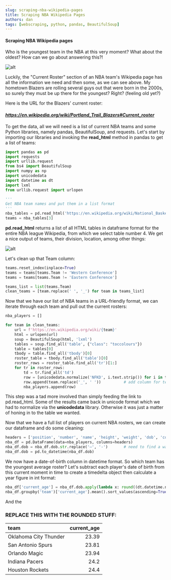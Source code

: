 ```yaml
---
slug: scraping-nba-wikipedia-pages
title: Scraping NBA Wikipedia Pages
authors: dan
tags: [webscraping, python, pandas, BeautifulSoup]
--- 
```


#### Scraping NBA Wikipedia pages

Who is the youngest team in the NBA at this very moment?  What about the oldest?  How can we go about answering this?!

![alt](./images/scrape_nba_wikis/blazers_roster.png)

Luckily, the "Current Roster" section of an NBA team's Wikipedia page has all the information we need and then some, as we can see above.  My hometown Blazers are rolling several guys out that were born in the 2000s, so surely they must be up there for the youngest?  Right?  (feeling old yet?)

Here is the URL for the Blazers' current roster: 

#### *https://en.wikipedia.org/wiki/Portland_Trail_Blazers#Current_roster*

To get the data, all we will need is a list of current NBA teams and some Python libraries, namely pandas, BeautifulSoup, and requests.  Let's start by importing our libraries and invoking the **read_html** method in pandas to get a list of teams:

~~~python
import pandas as pd
import requests
import urllib.request
from bs4 import BeautifulSoup
import numpy as np
import unicodedata
import datetime as dt
import lxml
from urllib.request import urlopen

'''
Get NBA team names and put them in a list format
'''
nba_tables = pd.read_html('https://en.wikipedia.org/wiki/National_Basketball_Association#Teams', index_col=0, header=0)
teams = nba_tables[3]
~~~

**pd.read_html** returns a list of all HTML tables in dataframe format for the entire NBA league Wikipedia, from which we select table number 4.  We get a nice output of teams, their division, location, among other things: 

![alt](./images/scrape_nba_wikis/teams_output.png)

Let's clean up that Team column: 

~~~python
teams.reset_index(inplace=True)
teams = teams[teams.Team != 'Western Conference']
teams = teams[teams.Team != 'Eastern Conference']

teams_list = list(teams.Team)
clean_teams = [team.replace(' ', '_') for team in teams_list]
~~~

Now that we have our list of NBA teams in a URL-friendly format, we can iterate through each team and pull out the current rosters: 

~~~python
nba_players = []

for team in clean_teams:
    url = f'https://en.wikipedia.org/wiki/{team}'
    html = urlopen(url)
    soup = BeautifulSoup(html, 'lxml')
    tables = soup.find_all('table', {"class": "toccolours"})
    table = tables[0]
    tbody = table.find_all('tbody')[0]
    roster_table = tbody.find_all('table')[0]
    roster_rows = roster_table.find_all('tr')[1:]
    for tr in roster_rows:
        td = tr.find_all('td')
        row = [unicodedata.normalize('NFKD', i.text.strip()) for i in td]   # gets rid of the weird \x0 spaces
        row.append(team.replace('_', ' '))          # add column for team.  may just want to use 2nd index later 
        nba_players.append(row)
~~~

This step was a tad more involved than simply feeding the link to pd.read_html.  Some of the results came back in unicode format which we had to normalize via the **unicodedata** library.  Otherwise it was just a matter of honing in to the table we wanted.  

Now that we have a full list of players on current NBA rosters, we can create our dataframe and do some cleaning: 

~~~python
headers = ['position', 'number', 'name', 'height', 'weight', 'dob', 'college', 'team']
nba_df = pd.DataFrame(data=nba_players, columns=headers)
nba_df.dob = nba_df.dob.str.replace('–', '-')       # need to find a way around those long hyphens besides manually
nba_df.dob = pd.to_datetime(nba_df.dob)
~~~

We now have a date-of-birth column in datetime format.  So which team has the youngest average roster?  Let's subtract each player's date of birth from this current moment in time to create a timedelta object then calculate a year figure in int format: 

~~~python
nba_df['current_age'] = nba_df.dob.apply(lambda x: round((dt.datetime.now() - x).days / 365.25, 2))
nba_df.groupby('team')['current_age'].mean().sort_values(ascending=True).head()
~~~

And the 

### REPLACE THIS WITH THE ROUNDED STUFF: 
| team                  |   current_age |
|:----------------------|--------------:|
| Oklahoma City Thunder |         23.39 |
| San Antonio Spurs     |         23.81 |
| Orlando Magic         |         23.94 |
| Indiana Pacers        |         24.2  |
| Houston Rockets       |         24.4  |